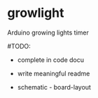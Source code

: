 # growlight
Arduino growing lights timer

#TODO:
* complete in code docu
* write meaningful readme

* schematic - board-layout

